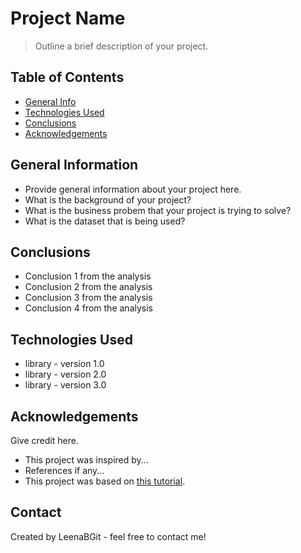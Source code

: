 # Project Name
> Outline a brief description of your project.


## Table of Contents
* [General Info](#general-information)
* [Technologies Used](#technologies-used)
* [Conclusions](#conclusions)
* [Acknowledgements](#acknowledgements)



## General Information
- Provide general information about your project here.
- What is the background of your project?
- What is the business probem that your project is trying to solve?
- What is the dataset that is being used?


## Conclusions
- Conclusion 1 from the analysis
- Conclusion 2 from the analysis
- Conclusion 3 from the analysis
- Conclusion 4 from the analysis



## Technologies Used
- library - version 1.0
- library - version 2.0
- library - version 3.0


## Acknowledgements
Give credit here.
- This project was inspired by...
- References if any...
- This project was based on [this tutorial](https://www.example.com).


## Contact
Created by LeenaBGit - feel free to contact me!
